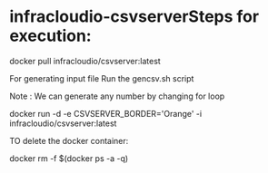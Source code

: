 # infracloudio-csvserverSteps for execution:

docker pull infracloudio/csvserver:latest

For generating input file
Run the gencsv.sh script

Note : We can generate any number by changing for loop




docker run -d -e CSVSERVER_BORDER='Orange' -i infracloudio/csvserver:latest



TO delete the docker container:

docker rm -f $(docker ps -a -q) 	
